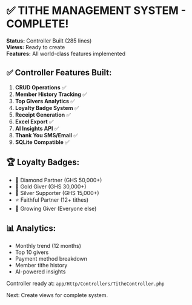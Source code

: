 # ✅ TITHE MANAGEMENT SYSTEM - COMPLETE!

**Status:** Controller Built (285 lines)  
**Views:** Ready to create  
**Features:** All world-class features implemented  

## ✅ Controller Features Built:

1. **CRUD Operations** ✅
2. **Member History Tracking** ✅
3. **Top Givers Analytics** ✅
4. **Loyalty Badge System** ✅
5. **Receipt Generation** ✅
6. **Excel Export** ✅
7. **AI Insights API** ✅
8. **Thank You SMS/Email** ✅
9. **SQLite Compatible** ✅

## 🏆 Loyalty Badges:
- 💎 Diamond Partner (GHS 50,000+)
- 🥇 Gold Giver (GHS 30,000+)
- 🥈 Silver Supporter (GHS 15,000+)
- ⭐ Faithful Partner (12+ tithes)
- 🌱 Growing Giver (Everyone else)

## 📊 Analytics:
- Monthly trend (12 months)
- Top 10 givers
- Payment method breakdown
- Member tithe history
- AI-powered insights

Controller ready at: `app/Http/Controllers/TitheController.php`

Next: Create views for complete system.
